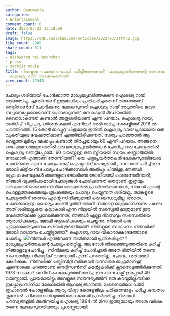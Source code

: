 ```yaml
---
author: Beaumaris
categories:
- Entertainment
comment_count: 0
date: 2023-03-23 13:18:00
draft: false
image: https://cdn.boolokam.com/articles/2023/03/3ttt-2.jpg
like_count: 2885
share_count: 811
tags:
- aishwarya rai bachchan
- press
- sarbjit movie
title: നിങ്ങളുടെ സ്ഥാപനം ജോലി പഠിപ്പിക്കുന്നുണ്ടോ?; മാധ്യമപ്രവർത്തകന്റെ അസംബന്ധ ചോദ്യത്തിൽ
  ഐശ്വര്യ റായ് രോഷാകുലയായി
view_count: 41948
---
```


ചോദ്യം ശരിയായി ചോദിക്കാത്ത മാധ്യമപ്രവർത്തകനെ ഐശ്വര്യ റായ് ആഞ്ഞടിച്ചു. എന്തിനാണ് ഇത്രയധികം പ്രതികരിച്ചതെന്ന് താരത്തോട് നെറ്റിസൺസ് ചോദിക്കുന്നു. ലോകസുന്ദരി ഐശ്വര്യ റായ് അടുത്തിടെ ജയാ ബച്ചനെപ്പോലെയാണ് പെരുമാറുന്നത്. സോഷ്യൽ മീഡിയയിൽ വൈറലാകുന്നത് കണ്ടാൽ അതുശരിയാണ് എന്ന് പറയാം. ഐശ്വര്യ റായ്, രൺദീപ്, റിച്ച ചദ്ദ, ദർശൻ കുമാർ എന്നിവർ അഭിനയിച്ച സരബ്ജിത്ത് 2016 ൽ പുറത്തിറങ്ങി. 15 കോടി ബഡ്ജറ്റ് ചിത്രമായ ഇതിൽ ഐശ്വര്യ റായ് പ്രായമായ ഒരു വ്യക്തിയുടെ വേഷത്തിലാണ് എത്തിയിരിക്കുന്നത്. സത്യം പറഞ്ഞാൽ ആ വെളുത്ത മുടിയും മേക്കപ്പും കണ്ടാൽ തീർച്ചയായും 60 എന്ന് പറയാം. അങ്ങനെ, ഒരു പത്രസമ്മേളനത്തിൽ ഒരു മാധ്യമപ്രവർത്തകൻ ചോദിച്ച ഒരു ചോദ്യത്തിൽ ഐശ്വര്യ ഞെട്ടിപ്പോയി. '60 വയസ്സുള്ള ഒരു സ്ത്രീയായി സ്വയം കണ്ണാടിയിൽ നോക്കാൻ എന്താണ് തോന്നിയത്?' ഒരു പത്രപ്രവർത്തകൻ ലോകസുന്ദരിയോട് ചോദിക്കുന്നു. എന്ന ചോദ്യം കേട്ട് ഐഷുവിന് ദേഷ്യമായി , 'നന്നായി പഠിച്ച് ഈ ജോലി കിട്ടിയ നീ ചോദ്യം ചോദിക്കുമ്പോൾ അൽപ്പം ചിന്തിക്കൂ. ഞങ്ങൾ പ്രൊഫഷണലുകൾ ഞങ്ങളുടെ ജോലിയെ ജോലിയായി കാണുന്നതിനാൽ, നിങ്ങൾ വ്യക്തിപരമായി ചോദ്യങ്ങൾ ചോദിക്കുന്നത് തെറ്റാണ്.ഇത്രയും വർഷമായി ഞങ്ങൾ സിനിമാ മേഖലയിൽ പ്രവർത്തിക്കുമ്പോൾ, നിങ്ങൾ എന്റെ പൊള്ളത്തരത്തെയും രൂപത്തെയും ചോദ്യം ചെയ്യുന്നത് ശരിയല്ല. താങ്കളുടെ ചോദ്യത്തിന് ഞാനും എന്റെ സിനിമയുമായി ഒരു ബന്ധവുമില്ല. അതെ, ചോദിക്കാനുള്ള ധൈര്യം കാണിച്ചതിന് ഞാൻ നിങ്ങളെ ബഹുമാനിക്കുന്നു, പക്ഷേ അത് ശരിയല്ല.ഒരു കലാകാരി എന്ന നിലയിൽ സരസ്വതി മാത്രമാണ് ഈ വേഷത്തിലേക്ക് പ്രവേശിക്കുന്നത്. ഞങ്ങൾ എല്ലാ ദിവസവും സരസ്വതിയെ ആരാധിക്കുകയും ജോലി ആരംഭിക്കുകയും ചെയ്യുന്നു. നിങ്ങൾ ഒരു പുതുമുഖമായിട്ടാണോ കരിയർ തുടങ്ങിയത്? നിങ്ങളുടെ സ്ഥാപനം നിങ്ങൾക്ക് ജോലി വാഗ്ദാനം ചെയ്തിട്ടുണ്ടോ?' ഐശ്വര്യ റായ് വികാരക്ഷോഭത്തോടെ ചോദിച്ചു. ![](https://cdn.boolokam.com/articles/2023/03/3ttt-2.jpg)'നിങ്ങൾ എന്തിനാണ് അമിതമായി പ്രതികരിച്ചത് ? മാധ്യമപ്രവർത്തകന്റെ ചോദ്യം തെറ്റില്ല. ആ റോൾ തിരഞ്ഞെടുത്തതിനെ കുറിച്ച് നിങ്ങളോടു ചോദിച്ചു . സിനിമയെ കുറിച്ച് ചോദിച്ചാൽ അതേ രീതിയിൽ തന്നെ സംസാരിക്കൂ, നിങ്ങള്ക്ക് വയസ്സായി എന്ന് പറഞ്ഞില്ല , ചോദ്യം ശരിയായി കേൾക്കുക. 'നിങ്ങൾക്ക് പബ്ലിസിറ്റി നൽകാൻ വന്നവരെ ബഹുമാനിക്കൂ' എന്നൊക്കെ പറഞ്ഞാണ് നെറ്റിസൺസ് കമന്റുകൾക്ക് ക്ലാസെടുത്തിരിക്കുന്നത്. 1973 നവംബർ ഒന്നിന് മംഗലാപുരത്ത് ജനിച്ച ഈ കന്നഡയ്ക്ക് ഇപ്പോൾ 49 വയസ്സായി. പ്രായമായിട്ടും അവളുടെ സൗന്ദര്യത്തിന് ഒരു കുറവുമില്ല.നടിക്ക് ഇപ്പോഴും സിനിമാ മേഖലയിൽ ആവശ്യക്കാരുണ്ട്. മുംബൈയിലെ ഡിജി രൂപാരെൽ കോളേജിലും ആര്യ വിദ്യാ കോളേജിലും പഠിക്കുമ്പോഴും പഠിച്ചു .ഒമ്പതാം ക്ലാസിൽ പഠിക്കുമ്പോൾ മുതൽ മോഡലായി പ്രവർത്തിച്ചു. നിരവധി പരസ്യങ്ങളിൽ അഭിനയിച്ച ഐശ്വര്യ 1994-ൽ മിസ് ഇന്ത്യയായും അതേ വർഷം തന്നെ ലോകസുന്ദരിയായും പ്രശസ്തയായി. &nbsp;